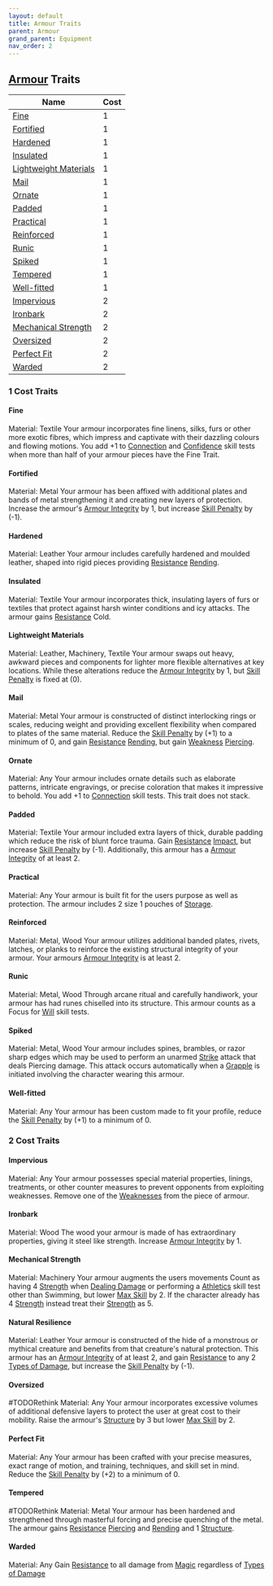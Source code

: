 ```yaml
---
layout: default
title: Armour Traits
parent: Armour
grand_parent: Equipment
nav_order: 2
---
```

## [Armour](Armour) Traits

| Name                                                              | Cost |
| ----------------------------------------------------------------- | ---- |
| [Fine](Armour-Traits#Fine)                                     | 1    |
| [Fortified](Armour-Traits#Fortified)                           | 1    | 
| [Hardened](Armour-Traits#Hardened)                             | 1    |
| [Insulated](Armour-Traits#Insulated)                           | 1    |
| [Lightweight Materials](Armour-Traits#Lightweight%20Materials) | 1    |
| [Mail](Armour-Traits#Mail)                                     | 1    |
| [Ornate](Armour-Traits#Ornate)                                 | 1    |
| [Padded](Armour-Traits#Padded)                                 | 1    |
| [Practical](Armour-Traits#Practical)                           | 1    |
| [Reinforced](Armour-Traits#Reinforced)                         | 1    |
| [Runic](Armour-Traits#Runic)                                   | 1    |
| [Spiked](Armour-Traits#Spiked)                                 | 1    |
| [Tempered](Armour-Traits#Tempered)                             | 1    |
| [Well-fitted](Armour-Traits#Well-fitted)                       | 1    |
| [Impervious](Armour-Traits#Impervious)                         | 2    |
| [Ironbark](Armour-Traits#Ironbark)                             | 2    |
| [Mechanical Strength](Armour-Traits#Mechanical%20Strength)     | 2    |
| [Oversized](Armour-Traits#Oversized)                           | 2    |
| [Perfect Fit](Armour-Traits#Perfect%20Fit)                     | 2    |
| [Warded](Armour-Traits#Warded)                                 | 2    |

### 1 Cost Traits

#### Fine
Material: Textile
Your armour incorporates fine linens, silks, furs or other more exotic fibres, which impress and captivate with their dazzling colours and flowing motions. You add +1 to [Connection](Communication#Connection) and [Confidence](Communication#Confidence) skill tests when more than half of your armour pieces have the Fine Trait.

#### Fortified
Material: Metal
Your armour has been affixed with additional plates and bands of metal strengthening it and creating new layers of protection. Increase the armour's [Armour Integrity](Armour#Armour%20Integrity) by 1, but increase [Skill Penalty](Armour#Skill%20Penalty) by (-1).

#### Hardened
Material: Leather
Your armour includes carefully hardened and moulded leather, shaped into rigid pieces providing [Resistance](Armour#Weakness%20and%20Resistance) [Rending](Injury#Rending). 

#### Insulated
Material: Textile
Your armour incorporates thick, insulating layers of furs or textiles that protect against harsh winter conditions and icy attacks. The armour gains [Resistance](Armour#Weakness%20and%20Resistance) Cold.

#### Lightweight Materials
Material: Leather, Machinery, Textile
Your armour swaps out heavy, awkward pieces and components for lighter more flexible alternatives at key locations. While these alterations reduce the [Armour Integrity](Armour#Armour%20Integrity) by 1, but [Skill Penalty](Armour#Skill%20Penalty) is fixed at (0).

#### Mail
Material: Metal
Your armour is constructed of distinct interlocking rings or scales, reducing weight and providing excellent flexibility when compared to plates of the same material. Reduce the [Skill Penalty](Armour#Skill%20Penalty) by (+1) to a minimum of 0, and gain [Resistance](Armour#Weakness%20and%20Resistance) [Rending](Injury#Rending), but gain [Weakness](Armour#Weakness%20and%20Resistance) [Piercing](Injury#Piercing).

#### Ornate
Material: Any
Your armour includes ornate details such as elaborate patterns, intricate engravings, or precise coloration that makes it impressive to behold. You add +1 to [Connection](Communication#Connection) skill tests. This trait does not stack.

#### Padded
Material: Textile
Your armour included extra layers of thick, durable padding which reduce the risk of blunt force trauma. Gain [Resistance](Armour#Weakness%20and%20Resistance) [Impact](Injury#Impact), but increase [Skill Penalty](Armour#Skill%20Penalty) by (-1). Additionally, this armour has a [Armour Integrity](Armour#Armour%20Integrity) of at least 2.

#### Practical
Material: Any
Your armour is built fit for the users purpose as well as protection. The armour includes 2 size 1 pouches of [Storage](Storage).

#### Reinforced
Material: Metal, Wood
Your armour utilizes additional banded plates, rivets, latches, or planks to reinforce the existing structural integrity of your armour. Your armours [Armour Integrity](Armour#Armour%20Integrity) is at least 2.

#### Runic
Material: Metal, Wood
Through arcane ritual and carefully handiwork, your armour has had runes chiselled into its structure. This armour counts as a Focus for [Will](Spirit#Will) skill tests.    

#### Spiked
Material: Metal, Wood
Your armour includes spines, brambles, or razor sharp edges which may be used to perform an unarmed [Strike](Strength#Strike) attack that deals Piercing damage. This attack occurs automatically when a [Grapple](Special-Combat-Actions#grapple) is initiated involving the character wearing this armour.

#### Well-fitted
Material: Any
Your armour has been custom made to fit your profile, reduce the [Skill Penalty](Armour#Skill%20Penalty) by (+1) to a minimum of 0.  

### 2 Cost Traits

#### Impervious
Material: Any
Your armour possesses special material properties, linings, treatments, or other counter measures to prevent opponents from exploiting weaknesses. Remove one of the [Weaknesses](Armour#Weakness%20and%20Resistance) from the piece of armour.

#### Ironbark
Material: Wood
The wood your armour is made of has extraordinary properties, giving it steel like strength. Increase [Armour Integrity](Armour#Armour%20Integrity) by 1.

#### Mechanical Strength
Material: Machinery
Your armour augments the users movements Count as having 4 [Strength](Strength) when [Dealing Damage](Attacks#Dealing%20Damage) or performing a [Athletics](Strength#Athletics) skill test other than Swimming, but lower [Max Skill](Armour#Skill%20Penalty) by 2. If the character already has 4 [Strength](Strength) instead treat their [Strength](Strength) as 5.

#### Natural Resilience
Material: Leather
Your armour is constructed of the hide of a monstrous or mythical creature and benefits from that creature's natural protection. This armour has an [Armour Integrity](Armour#Armour%20Integrity) of at least 2, and gain [Resistance](Armour#Weakness%20and%20Resistance) to any 2 [Types of Damage](Injury#Types%20of%20Damage), but increase the [Skill Penalty](Armour#Skill%20Penalty) by (-1).

#### Oversized
#TODORethink
Material: Any
Your armour incorporates excessive volumes of additional defensive layers to protect the user at great cost to their mobility. Raise the armour's [Structure](Armour#Structure) by 3 but lower [Max Skill](Armour#Skill%20Penalty) by 2.

#### Perfect Fit
Material: Any
Your armour has been crafted with your precise measures, exact range of motion, and training, techniques, and skill set in mind. Reduce the [Skill Penalty](Armour#Skill%20Penalty) by (+2) to a minimum of 0.  

#### Tempered
#TODORethink
Material: Metal
Your armour has been hardened and strengthened through masterful forcing and precise quenching of the metal. The armour gains [Resistance](Armour#Weakness%20and%20Resistance) [Piercing](Injury#Piercing) and [Rending](Injury#Rending) and 1 [Structure](Armour#Structure). 

#### Warded
Material: Any
Gain [Resistance](Armour#Weakness%20and%20Resistance) to all damage from [Magic](magic) regardless of [Types of Damage](Injury#Types%20of%20Damage)